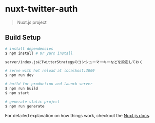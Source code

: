 # nuxt-twitter-auth

> Nuxt.js project

## Build Setup

``` bash
# install dependencies
$ npm install # Or yarn install

server/index.jsにTwitterStrategyのコンシューマーキーなどを設定しておく

# serve with hot reload at localhost:3000
$ npm run dev

# build for production and launch server
$ npm run build
$ npm start

# generate static project
$ npm run generate
```

For detailed explanation on how things work, checkout the [Nuxt.js docs](https://github.com/nuxt/nuxt.js).

